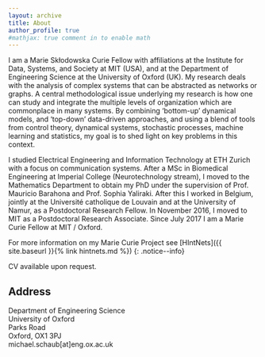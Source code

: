 ```yaml
---
layout: archive
title: About
author_profile: true
#mathjax: true comment in to enable math
---
```


I am a Marie Skłodowska Curie Fellow with affiliations at the Institute for Data, Systems, and Society at MIT (USA), and at the Department of Engineering Science at the University of Oxford (UK). My research deals with the analysis of complex systems that can be abstracted as networks or graphs. A central methodological issue underlying my research is how one can study and integrate the multiple levels of organization which are commonplace in many systems. 
By combining ‘bottom-up’ dynamical models, and ‘top-down’ data-driven approaches, and using a blend of tools from control theory, dynamical systems, stochastic processes, machine learning and statistics, my goal is to shed light on key problems in this context. 

I studied Electrical Engineering and Information Technology at ETH Zurich with a focus on communication systems. 
After a MSc in Biomedical Engineering at Imperial College (Neurotechnology stream), I moved to the Mathematics Department to obtain my PhD under the supervision of Prof. Mauricio Barahona and Prof. Sophia Yaliraki. 
After this I worked in Belgium, jointly at the Université catholique de Louvain and at the University of Namur, as a Postdoctoral Research Fellow. 
In November 2016, I moved to MIT as a Postdoctoral Research Associate. 
Since July 2017 I am a Marie Curie Fellow at MIT / Oxford.

For more information on my Marie Curie Project see [HIntNets]({{ site.baseurl }}{% link hintnets.md %})
{: .notice--info}

CV available upon request.

## Address
Department of Engineering Science   
University of Oxford   
Parks Road   
Oxford, OX1 3PJ   
michael.schaub[at]eng.ox.ac.uk

